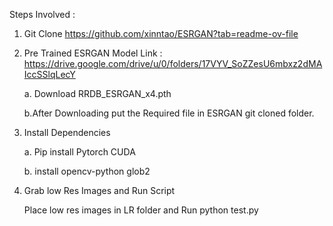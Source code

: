 
Steps Involved : 

1. Git Clone https://github.com/xinntao/ESRGAN?tab=readme-ov-file

2. Pre Trained ESRGAN Model Link : https://drive.google.com/drive/u/0/folders/17VYV_SoZZesU6mbxz2dMAIccSSlqLecY
     
   a. Download RRDB_ESRGAN_x4.pth

   b.After Downloading put the Required file in ESRGAN git cloned folder.

4. Install Dependencies

     a. Pip install Pytorch CUDA

     b. install opencv-python glob2

5. Grab low Res Images and Run Script

     Place low res images in LR folder and Run python test.py
